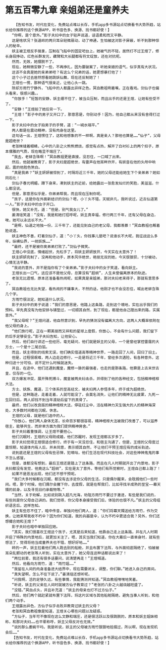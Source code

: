 # 第五百零九章 亲姐弟还是童养夫
        【告知书友，时代在变化，免费站点难以长存，手机app多书源站点切换看书大势所趋，站长给你推荐的这个换源APP，听书音色多、换源、找书都好使！】
       “你啊，是个意外。”影子夫妇中的女子轻声说道，话语柔和而又平静。
       这是啥状况？张道岭的两只耳朵轻微扇动，动了神通，生怕被这对影子屏蔽，听不到那种惊人的秘辛。
       妖主被王煊反手擒拿，压制在飞船中的固定吧台上，她被气的不轻，居然打不过王煊了，修长身段挣动，红色长群发光，藕臂和大长腿都有符文绽放，还在对抗呢。
       然而，无效，她摆脱不了。
       现在，她稍微安静了一些，不再挣扎，因为要破案了，听她亲娘的语气，似乎真有大状况。
       这该不会真是她的亲弟弟吧？有这么个兄弟的话，她更想暴打他了！
       这个小子过去居然想看她跳妖仙舞，现在还反制她了！
       王煊也一愣，那种语气很亲近，让他心头一跳。
       除却方雨竹宁静外，飞船中的人都露出异样之色。冥血教祖咧着嘴，正在看戏。剑仙子也偏头看来，很感兴趣。。
       “你放手！”短暂的安静，妖主绷不住了，被当众压制，而且出手的还是王煊，让她有些受不了。
       “安静！”王煊拍了她后背一下。
       “王煊！”影子中的男子又开口了，那意思是，你别动手！因为，他自己都从来没有舍得打过一下。
       影子夫妇中的女子拍男子的手臂，道：“一碗水端平。”
       两人都是在震动精神，没有肉身在这里。
       这句话一出，王煊愣住了，这和他想象的不一样啊，真是亲人？那他也算是……“仙子”，父母是超绝世？
       老张眯缝着眼睛，心中的八卦之火熊熊燃烧，感觉有点热，解开了白衬衫上的两个扣子，原本儒雅的气质，现在略显不端庄了。
       “我去，老蚌含珠啊！”冥血教祖更是直接，没忍住，一口喊了出来。
       然后，他就被教育了，影子夫妇是超绝世，有雷声在他耳畔炸开，有妖音在他的头颅中响起，震的他脸色煞白。
       “真是我弟？”妖主妍妍被惊到了，时隔将近三千年，她的父母还能给她生下个亲弟弟？她如同石化！
       剑仙子春光明媚，蹲下身来，凑到妖主的近前，给她露出一张愈发灿烂的笑脸，美滋滋，什么都没说。
       但是，那意思似乎是，你弟弟帮我，而且现在压制你呢。
       “孩子，这是你在外面新结识的剑仙？嗯，小丫头不错，天赋非凡，我听说过，近古仙道第一人。”影子夫妇中的女子开口。
       很快，她又补充，道：“但是，别气我女儿了。”
       姜清瑶笑道：“没有，我是和她打招呼呢，妖主真幸福，修行两三千年，还有父母在身边，唉，她可以永远长不大。”
       “是啊，仙道之地独一份，三千年了，还能见到自己的老父母，我都羡慕！”冥血教祖也觍着脸说道。
       妖主神色不善，盯着剑仙子，道：“小丫头，你找事儿是吧？说谁长不大呢，我征战这么多年，纵横仙界，一统妖族……”
       “最终，还不是被你臭弟弟打败了。”剑仙子微笑。
       王煊心中没底，情绪起伏，先松手了，将妖主妍妍放开，今天实在太意外了！
       妖主妍妍克制了，没再和他动手，原本风华绝世，艳丽无双的她，今天很狼狈，十分被动，心情无法平静。
       “我说的意外，并不是指你有了个亲弟弟。”影子夫妇中的女子笑道，看向妖主。
       王煊长出一口气，这应该不是他父母，总算没有“超纲”，人生未曾偏离原本的轨迹。
       老张无比遗憾，原本还准备看热闹呢，如果真是亲姐弟，那对夫妇老来得子，那就有意思多了。
       冥血教祖也无比失望，看热闹的不嫌事大，不然的话，他刚才也不会没忍住，喊出老蚌含珠几个字。
       方雨竹很淡定，她知道什么状况。
       影子夫妇中的男子说道：“我们的意思是，他踏上这条路，走到这个境地，实在出乎我们的预料。早先真没有为他安排与铺垫过，一切顺其自然，到了现在，都是他自己蹚出来的路，实属意外。”
       “我父母呢？”王煊问道，他自然意识到，早先的猜测没有偏离大方向，这两人大概率依附在他父母的身上。
       “他们旅行呢，正在一颗美丽而又祥和的星球上度假，你放心，不会有什么问题，我们留下的后手足够安全。”影子夫妇告知，让他安心。
       然后，他们自行讲述一些经历，毫无疑问，他们就是妖主的父母，一个是曾经掌控雷霆的大方士，一个是十二尾白狐。
       而且，妖主得到的线索无误，他们确实借道高等精神世界，一路走回了人间，回归了旧土。
       但是，过程很艰难，两人边走边修行，一走是将近三千年，曾经多次遇险，有各种意外，这种归途十分可怕，说不定什么时候就迷失。
       并且，在途中，他们还遇到魔皇，魔修一脉的最强者，也走的是那条路，他算是上古末世古皇，仅存的一位。
       双方爆发冲突，展开殊死搏斗，魔皇被两夫妇击杀，并得到了他的各种经文，包括精神棺椁大法。
       方士、妖族、魔道，三个体系的至高经文，被夫妇两人参悟多年，终于成为超绝世。
       但是，这种路途，走着走着，人就可能没了，会莫名消失，让他们的精神无比疲累，九死一生回归后，两人却找不到当年渡劫后留下的真骨了。
       最终，他们以改良版的精神棺椁大法，停驻红尘中，活在精神力天生强大的人的精神海深处，大多数时间都在沉眠，休息。
       王煊的父母，就是他们选中的人。
       “你放心，他们两人身体无恙，长命百岁都很容易，精神棺椁大法被我们改善了，可以滋养宿主，能够共生，而非单方面为我们提供精神房舍。”
       影子夫妇着重强调，让王煊不要担心。
       他们沉眠时，王煊的父母刚成婚，他们苏醒时，发现王煊都五岁多了。
       影子夫妇觉得王煊很适合修行，终于有一天没忍住，和宿主沟通了，但是，王煊的父母度过震惊期，知道体内有人后，并未同意，表示顺其自然，不让他们干预王煊应有的成长轨迹。
       说到底还是王煊的父母有些忌惮，犯嘀咕，他们生活在现代科技社会，对这些神神鬼鬼的事不怎么感冒。
       但是，谁都没有想到，最后王煊还是踏上了这条路，而且在凡人时期就开出了内景地，影子夫妇都没有发觉，他竟这么“超纲”，实在是太了意外，等他们有所觉察时，王煊自己都上路了！
       如果不是恶龙出现，他们还不想干预呢。
       “我们大多时候都在沉眠，都没有去涉足你父母的生活，只是偶尔醒来，会耽搁他们一些时间。嗯，那个时候，他们偶尔会撇下你，去度假，就是在帮我们，比如寻找半成熟的至宝——幕天镯的前身，以及寻觅旧约承载物等。”
       “当然，关于劝解，比如说别跳入超凡光海，劝阻方雨竹不要过于激进，有些是我们说的，有些则是你父母自己讲的。我们觉得，你父母本身接受我们后，体验的也很不凡。”妖主的父母组织语言后，这样告知。
       妖主有些忍不住了，暗中传音，单独问他们两人，道：“你们将幕天镯送给方雨竹，作为交换，让她来帮我收不朽伞？因为你们知道，我的兵器是伞，认为不朽伞更适合我？另外，你们还想撮合她和王煊？”
       影子夫妇也暗中单独回应她。
       “其实，我们很喜欢王煊这个孩子，尤其是后来知道，他靠自己走上这条路，并在凡人时期开启了特殊的内景地后，就更加关注了。嗯，其实当我们知道，你在大幕后一直单身时，就有些想法了，觉得将他当成童养夫也不错，想好好地……”
       砰的一声，妖主拉着他们两人跑去别的船舱，并且布置下法阵，与外面彻底隔绝了，怕被被耳朵乱颤动的老张等人听到，实在太意外了，她父母连这种话都说出来了！
       “两位前辈，我还有很多话要问，说清楚再走！”王煊喊道。
       然后，他看向方雨竹，道：“雨竹姐……”
       “我留在人间的肉身准备进大结界中，现在需要闭关，调整，你们聊。”她进入自己的房间。
       “真失望啊，怎么不往下说了。”姜清瑶还想听呢。
       “问我啊，活的足够久远，有些事情，我能猜测并知道。”冥血教祖嘿嘿地笑着。
       “听说，妖主的父亲在人间时就被方仙子教育过？”老张的八卦之火越烧越旺盛了。
       “没错。”冥血点头，并且补充道：“妖主的母亲也打不过方仙子。”
       然后，他们两个就赶紧就布置下法阵，将这片区域与其他船舱隔绝，避免当事人听到，和他们两个动手。
       王煊露出异色，方仙子似乎击败并教育过妖主的父母？
       老张和冥血教祖像是知道，王煊关心哪些问题以及疑惑。
       “方仙子，当年可不像现在这么文静和端庄，还是很活跃以及很跳脱的，原本和妖主姐妹相称，和那对夫妇……也平辈称呼，妖主父母反对也无效。”
       “说的那么委婉干吗，我是听说，妖主的父母被方雨竹狠狠地拾掇过，所以啊，现在发现机会后……”
       【告知书友，时代在变化，免费站点难以长存，手机app多书源站点切换看书大势所趋，站长给你推荐的这个换源APP，听书音色多、换源、找书都好使！】